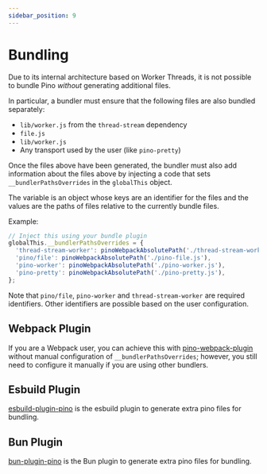 ```yaml
---
sidebar_position: 9
---
```


# Bundling

Due to its internal architecture based on Worker Threads, it is not possible to bundle Pino *without* generating additional files.

In particular, a bundler must ensure that the following files are also bundled separately:

* `lib/worker.js` from the `thread-stream` dependency
* `file.js`
* `lib/worker.js`
* Any transport used by the user (like `pino-pretty`)

Once the files above have been generated, the bundler must also add information about the files above by injecting a code that sets `__bundlerPathsOverrides` in the `globalThis` object.

The variable is an object whose keys are an identifier for the files and the values are the paths of files relative to the currently bundle files.

Example:

```javascript
// Inject this using your bundle plugin
globalThis.__bundlerPathsOverrides = {
  'thread-stream-worker': pinoWebpackAbsolutePath('./thread-stream-worker.js')
  'pino/file': pinoWebpackAbsolutePath('./pino-file.js'),
  'pino-worker': pinoWebpackAbsolutePath('./pino-worker.js'),
  'pino-pretty': pinoWebpackAbsolutePath('./pino-pretty.js'),
};
```

Note that `pino/file`, `pino-worker` and `thread-stream-worker` are required identifiers. Other identifiers are possible based on the user configuration.

## Webpack Plugin

If you are a Webpack user, you can achieve this with [pino-webpack-plugin](https://github.com/pinojs/pino-webpack-plugin) without manual configuration of `__bundlerPathsOverrides`; however, you still need to configure it manually if you are using other bundlers.

## Esbuild Plugin

[esbuild-plugin-pino](https://github.com/davipon/esbuild-plugin-pino) is the esbuild plugin to generate extra pino files for bundling.

## Bun Plugin

[bun-plugin-pino](https://github.com/vktrl/bun-plugin-pino) is the Bun plugin to generate extra pino files for bundling.
